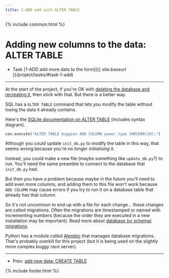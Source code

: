 ```yaml
---
title: 1-ADD add with ALTER TABLE
---
```


{% include common.html %}

# Adding new columns to the data: ALTER TABLE

* Task [1-ADD add more data to the form]({{ site.baseurl }}/project/tasks/#task-1-add)

---

At the start of the project, if you're OK with 
[deleting the database and recreating it](adding-new-data-i),
then stick with that. But there is a better way.

SQL has a `ALTER TABLE` command that lets you modify the table without losing
the data it already contains.

Here's the
[SQLite documentation on ALTER TABLE](https://www.sqlite.org/lang_altertable.html)
(includes syntax diagram).

```python
con.execute("ALTER TABLE buggies ADD COLUMN power_type VARCHAR(20);")
```

Although you _could_ update `init_db.py` to modify the table in this way, that
seems wrong because you're no longer _initialising_ it.

Instead, you could make a new file (maybe something like `update_db.py`?) to
run. You'll need the same preamble to connect to the database that `init_db.py`
had.

But then you have a problem because maybe in the future you'll need to add even
more columns, and adding them to this file won't work because `ADD COLUMN` may
cause errors if you try to run it on a database table that already has that
column.

So it's not uncommon to end up with a file for each change... these changes are
called migrations. Often the migrations are timestamped or named with
incrementing numbers (because the order they are executed in a new installation
may be important). Read more about
[database (or schema) migrations](https://en.wikipedia.org/wiki/Schema_migration).

Python has a module called [Alembic](https://alembic.sqlalchemy.org/en/latest/)
that manages database migrations. That's probably overkill for this project
(but it is being used on the slightly more complex buggy race server).


---

* Prev: [add new data: CREATE TABLE](adding-new-data-i)


{% include footer.html %}
